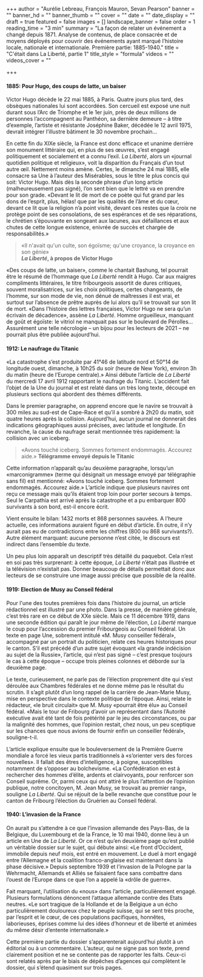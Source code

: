 +++
author = "Aurélie Lebreau, François Mauron, Sevan Pearson"
banner = ""
banner_hd = ""
banner_thumb = ""
cover = ""
date = ""
date_display = ""
draft = true
featured = false
images = []
landscape_banner = false
order = 1
reading_time = "3 min"
summary = "La façon de relater un événement a changé depuis 1871. Analyse de contenus, de place consacrée et de moyens déployés pour couvrir des événements ayant marqué l’histoire locale, nationale et internationale. Première partie: 1885-1940."
title = "C'était dans La Liberté, partie 1"
title_style = "formula"
videos = ""
videos_cover = ""

+++
#### 1885: Pour Hugo, des coups de latte, un baiser

Victor Hugo décède le 22 mai 1885, à Paris. Quatre jours plus tard, des obsèques nationales lui sont accordées. Son cercueil est exposé une nuit durant sous l’Arc de Triomphe et le 1er juin, près de deux millions de personnes l’accompagnent au Panthéon, sa dernière demeure – à titre d’exemple, l’artiste et résistante Joséphine Baker, décédée le 12 avril 1975, devrait intégrer l’illustre bâtiment le 30 novembre prochain…

En cette fin du XIXe siècle, la France est donc efficace et unanime derrière son monument littéraire qui, en plus de ses œuvres, s’est engagé politiquement et socialement et a connu l’exil. _La Liberté_, alors un «journal quotidien politique et religieux», voit la disparition du Français d’un tout autre œil. Nettement moins amène. Certes, le dimanche 24 mai 1885, elle consacre sa Une à l’auteur des Misérables, sous le titre le plus concis qui soit: Victor Hugo. Mais dès la seconde phrase d’un long article (malheureusement pas signé), l’on sent bien que le lettré va en prendre pour son grade. «Devant le lit de mort de ce poète qui fut grand par les dons de l’esprit, plus, hélas! que par les qualités de l’âme et du cœur, devant ce lit que la religion n’a point visité, devant ces restes que la croix ne protège point de ses consolations, de ses espérances et de ses réparations, le chrétien s’épouvante en songeant aux lacunes, aux défaillances et aux chutes de cette longue existence, enivrée de succès et chargée de responsabilités.»

> «Il n'avait qu'un culte, son égoïsme; qu'une croyance, la croyance en son génie»  
> **_La Liberté_, à propos de Victor Hugo**

«Des coups de latte, un baiser», comme le chantait Bashung, tel pourrait être le résumé de l’hommage que _La Liberté_ rendit à Hugo. Car aux maigres compliments littéraires, le titre fribourgeois assortit de dures critiques, souvent moralisatrices, sur les choix politiques, certes changeants, de l’homme, sur son mode de vie, non dénué de maîtresses il est vrai, et surtout sur l’absence de prêtre auprès de lui alors qu’il se trouvait sur son lit de mort. «Dans l’histoire des lettres françaises, Victor Hugo ne sera qu’un écrivain de décadence», assène _La Liberté_. Homme orgueilleux, manquant de goût et égoïste: le vitriol ne manquait pas sur le boulevard de Pérolles… Assurément une telle nécrologie – un bijou pour les lecteurs de 2021 – ne pourrait plus être publiée aujourd’hui.

#### 1912: Le naufrage du Titanic

«La catastrophe s’est produite par 41°46 de latitude nord et 50°14 de longitude ouest, dimanche, à 10h25 du soir (heure de New York), environ 3h du matin (heure de l’Europe centrale).» Ainsi débute l’article de _La Liberté_ du mercredi 17 avril 1912 rapportant le naufrage du Titanic. L’accident fait l’objet de la Une du journal et est relaté dans un très long texte, découpé en plusieurs sections qui abordent des thèmes différents.

Dans le premier paragraphe, on apprend encore que le navire se trouvait à 300 miles au sud-est de Cape-Race et qu’il a sombré à 2h20 du matin, soit quatre heures après la collision. Aujourd’hui, aucun journal ne donnerait des indications géographiques aussi précises, avec latitude et longitude. En revanche, la cause du naufrage serait mentionnée très rapidement: la collision avec un iceberg.

> «Avons touché iceberg. Sommes fortement endommagés. Accourez aide.» **Télégramme envoyé depuis le Titanic**

Cette information n’apparaît qu’au deuxième paragraphe, lorsqu’un «marconigramme» (terme qui désignait un message envoyé par télégraphie sans fil) est mentionné: «Avons touché iceberg. Sommes fortement endommagés. Accourez aide.» L’article indique que plusieurs navires ont reçu ce message mais qu’ils étaient trop loin pour porter secours à temps. Seul le Carpathia est arrivé après la catastrophe et a pu embarquer 800 survivants à son bord, est-il encore écrit.

Vient ensuite le bilan: 1432 morts et 868 personnes sauvées. A l’heure actuelle, ces informations auraient figuré en début d’article. En outre, il n’y aurait pas eu de contradictions entre les chiffres (800 ou 868 survivants?). Autre élément marquant: aucune personne n’est citée, le discours est indirect dans l’ensemble du texte.

Un peu plus loin apparaît un descriptif très détaillé du paquebot. Cela n’est en soi pas très surprenant: à cette époque, _La Liberté_ n’était pas illustrée et la télévision n’existait pas. Donner beaucoup de détails permettait donc aux lecteurs de se construire une image aussi précise que possible de la réalité.

#### 1919: Election de Musy au Conseil fédéral

Pour l'une des toutes premières fois dans l’histoire du journal, un article rédactionnel est illustré par une photo. Dans la presse, de manière générale, c’est très rare en ce début de XXe siècle. Mais ce 11 décembre 1919, dans une seconde édition qui paraît le jour même de l’élection, _La Liberté_ marque le coup pour l’accession du premier Fribourgeois au Conseil fédéral. Un texte en page Une, sobrement intitulé «M. Musy conseiller fédéral», accompagné par un portrait du politicien, relate ces heures historiques pour le canton. S’il est précédé d’un autre sujet évoquant «la grande indécision au sujet de la Russie», l’article, qui n’est pas signé – c’est presque toujours le cas à cette époque – occupe trois pleines colonnes et déborde sur la deuxième page.

Le texte, curieusement, ne parle pas de l’élection proprement dite qui s’est déroulée aux Chambres fédérales et ne donne même pas le résultat du scrutin. Il s’agit plutôt d’un long rappel de la carrière de Jean-Marie Musy, mise en perspective dans le contexte politique de l’époque. Ainsi, relate le rédacteur, «le bruit circulait» que M. Musy «pourrait être élu» au Conseil fédéral. «Mais le tour de Fribourg d’avoir un représentant dans l’Autorité exécutive avait été tant de fois prétérité par le jeu des circonstances, ou par la malignité des hommes, que l’opinion restait, chez nous, un peu sceptique sur les chances que nous avions de fournir enfin un conseiller fédéral», souligne-t-il.

L’article explique ensuite que le bouleversement de la Première Guerre mondiale a forcé les vieux partis traditionnels à «s’orienter vers des forces nouvelles». Il fallait des êtres d’intelligence, à poigne, susceptibles notamment de s’opposer au bolchevisme. «La Confédération en est à rechercher des hommes d’élite, ardents et clairvoyants, pour renforcer son Conseil suprême. Or, parmi ceux qui ont attiré le plus l’attention de l’opinion publique, notre concitoyen, M. Jean Musy, se trouvait au premier rang», souligne _La Liberté_. Qui se réjouit de la belle revanche que constitue pour le canton de Fribourg l’élection du Gruérien au Conseil fédéral.

#### 1940: L’invasion de la France

On aurait pu s’attendre à ce que l’invasion allemande des Pays-Bas, de la Belgique, du Luxembourg et de la France, le 10 mai 1940, donne lieu à un article en Une de _La Liberté_. Or ce n’est qu’en deuxième page qu’est publié un véritable dossier sur le sujet, qui débute ainsi: «Le front d’Occident, immobile depuis neuf mois, est entré en mouvement. Le duel à mort engagé entre l’Allemagne et la coalition franco-anglaise est maintenant dans la phase décisive.» Depuis septembre 1939 et l’invasion de la Pologne par la Wehrmacht, Allemands et Alliés se faisaient face sans combattre dans l’ouest de l’Europe dans ce que l’on a appelé la «drôle de guerre».

Fait marquant, l’utilisation du «nous» dans l’article, particulièrement engagé. Plusieurs formulations dénoncent l’attaque allemande contre des Etats neutres. «Le sort tragique de la Hollande et de la Belgique a un écho particulièrement douloureux chez le peuple suisse, qui se sent très proche, par l’esprit et le cœur, de ces populations pacifiques, honnêtes, laborieuses, éprises comme lui des idées d’honneur et de liberté et animées du même désir d’entente internationale.»

Cette première partie du dossier s’apparenterait aujourd’hui plutôt à un éditorial ou à un commentaire. L’auteur, qui ne signe pas son texte, prend clairement position et ne se contente pas de rapporter les faits. Ceux-ci sont relatés après par le biais de dépêches d’agences qui complètent le dossier, qui s’étend quasiment sur trois pages.